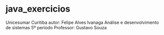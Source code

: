 # java_exercicios

Unicesumar Curitiba
autor: Felipe Alves Ivanaga
Análise e desenvolvimento de sistemas
5º periodo
Professor: Gustavo Souza

